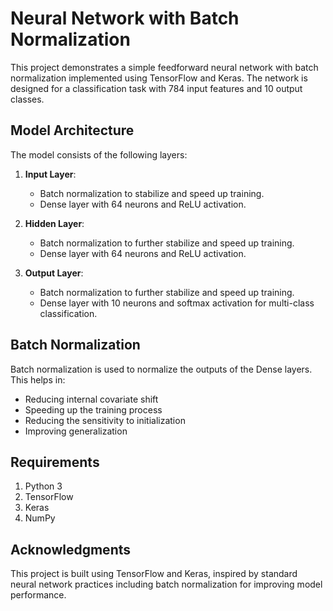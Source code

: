 # Neural Network with Batch Normalization

This project demonstrates a simple feedforward neural network with batch normalization implemented using TensorFlow and Keras. The network is designed for a classification task with 784 input features and 10 output classes.

## Model Architecture

The model consists of the following layers:

1. **Input Layer**:
   - Batch normalization to stabilize and speed up training.
   - Dense layer with 64 neurons and ReLU activation.
   

3. **Hidden Layer**:
   - Batch normalization to further stabilize and speed up training.
   - Dense layer with 64 neurons and ReLU activation.

5. **Output Layer**:
   - Batch normalization to further stabilize and speed up training.
   - Dense layer with 10 neurons and softmax activation for multi-class classification.

## Batch Normalization

Batch normalization is used to normalize the outputs of the Dense layers. This helps in:

- Reducing internal covariate shift
- Speeding up the training process
- Reducing the sensitivity to initialization
- Improving generalization

## Requirements
1. Python 3
2. TensorFlow
3. Keras
4. NumPy

## Acknowledgments
This project is built using TensorFlow and Keras, inspired by standard neural network practices including batch normalization for improving model performance.
